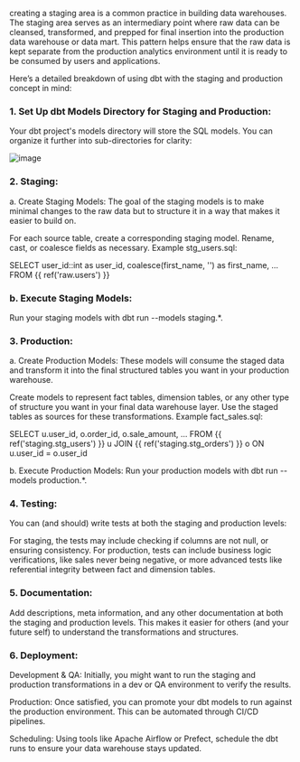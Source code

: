 creating a staging area is a common practice in building data warehouses. The staging area serves as an intermediary point where raw data can be cleansed, transformed, and prepped for final insertion into the production data warehouse or data mart. This pattern helps ensure that the raw data is kept separate from the production analytics environment until it is ready to be consumed by users and applications.

Here’s a detailed breakdown of using dbt with the staging and production concept in mind:

### 1. Set Up dbt Models Directory for Staging and Production:
Your dbt project's models directory will store the SQL models. You can organize it further into sub-directories for clarity:

![image](https://github.com/superdba111/DataStructure/assets/31944577/4d7ed350-ea0c-464c-9960-7ceb2ff5bfd9)


### 2. Staging:
a. Create Staging Models:
The goal of the staging models is to make minimal changes to the raw data but to structure it in a way that makes it easier to build on.

For each source table, create a corresponding staging model.
Rename, cast, or coalesce fields as necessary.
Example stg_users.sql:

SELECT
    user_id::int as user_id,
    coalesce(first_name, '') as first_name,
    ...
FROM {{ ref('raw.users') }}

### b. Execute Staging Models:
Run your staging models with dbt run --models staging.*.

### 3. Production:
a. Create Production Models:
These models will consume the staged data and transform it into the final structured tables you want in your production warehouse.

Create models to represent fact tables, dimension tables, or any other type of structure you want in your final data warehouse layer.
Use the staged tables as sources for these transformations.
Example fact_sales.sql:

SELECT
    u.user_id,
    o.order_id,
    o.sale_amount,
    ...
FROM {{ ref('staging.stg_users') }} u
JOIN {{ ref('staging.stg_orders') }} o ON u.user_id = o.user_id

b. Execute Production Models:
Run your production models with dbt run --models production.*.

### 4. Testing:
You can (and should) write tests at both the staging and production levels:

For staging, the tests may include checking if columns are not null, or ensuring consistency.
For production, tests can include business logic verifications, like sales never being negative, or more advanced tests like referential integrity between fact and dimension tables.

### 5. Documentation:
Add descriptions, meta information, and any other documentation at both the staging and production levels. This makes it easier for others (and your future self) to understand the transformations and structures.

### 6. Deployment:
Development & QA: Initially, you might want to run the staging and production transformations in a dev or QA environment to verify the results.

Production: Once satisfied, you can promote your dbt models to run against the production environment. This can be automated through CI/CD pipelines.

Scheduling: Using tools like Apache Airflow or Prefect, schedule the dbt runs to ensure your data warehouse stays updated.

